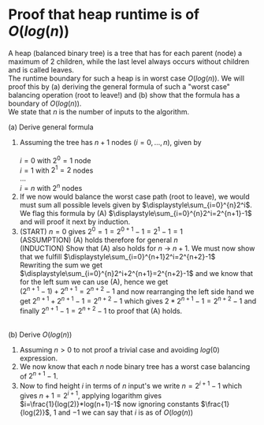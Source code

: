 # Proof that heap runtime is of $`O(log(n))`$ <br>

A heap (balanced binary tree) is a tree that has for each parent (node) a maximum of  $`2`$ children, while the last level always occurs without children and is called leaves.<br> 
The runtime boundary for such a heap is in worst case $`O(log(n))`$.
We will proof this by (a) deriving the general formula of such a "worst case" balancing operation (root to leave!) and (b) show that the formula has a boundary of $`O(log(n))`$.<br>
We state that $`n`$ is the number of inputs to the algorithm.


(a) Derive general formula
1. Assuming the tree has $`n+1`$ nodes ($`i=0,...,n`$), given by <br><br>
   $`i=0`$ with $`2^{0}=1`$ node <br>
    $`i=1`$ with $`2^{1}=2`$ nodes <br>
    $`...`$ <br>
    $`i=n`$ with $`2^{n}`$ nodes <br>
2. If we now would balance the worst case path (root to leave), we would must sum all possible levels given by $`\displaystyle\sum_{i=0}^{n}2^i`$.<br> 
We flag this formula by (A) $`\displaystyle\sum_{i=0}^{n}2^i=2^{n+1}-1`$ and will proof it next by induction.
3. (START) $`n=0`$ gives $`2^{0}=1=2^{0+1}-1=2^{1}-1=1`$  <br>
   (ASSUMPTION) (A) holds therefore for general  $`n`$  <br>
   (INDUCTION) Show that (A)  also holds for $`n`$ $`\rightarrow`$ $`n+1`$. We must now show that we fulfill  $`\displaystyle\sum_{i=0}^{n+1}2^i=2^{n+2}-1`$<br>
Rewriting the sum we get  $`\displaystyle\sum_{i=0}^{n}2^i+2^{n+1}=2^{n+2}-1`$ and we know that for the left sum we can use  (A), hence we get <br>
 $`(2^{n+1}-1)+2^{n+1}=2^{n+2}-1`$ and now rearranging the left side hand we get $`2^{n+1}+2^{n+1}-1=2^{n+2}-1`$ which gives $`2*2^{n+1}-1=2^{n+2}-1`$ and finally
$`2^{n+1}-1=2^{n+2}-1`$ to proof that (A) holds.<br><br>

(b) Derive $`O(log(n))`$ 
1. Assuming  $`n>0`$ to not proof a trivial case and avoiding  $`log(0)`$ expression.  
2. We now know that each $`n`$ node binary tree has a worst case balancing of $`2^{n+1}-1`$. <br>
3. Now to find height  $`i`$ in terms of $`n`$ input's we write $`n=2^{i+1}-1`$  which gives  $`n+1=2^{i+1}`$, applying logarithm gives<br>
$`i=\frac{1}{log(2)}*log(n+1)-1`$ now ignoring constants $`\frac{1}{log(2)}`$, $`1`$ and $`-1`$ we can say that $`i`$ is as of $`O(log(n))`$ 
